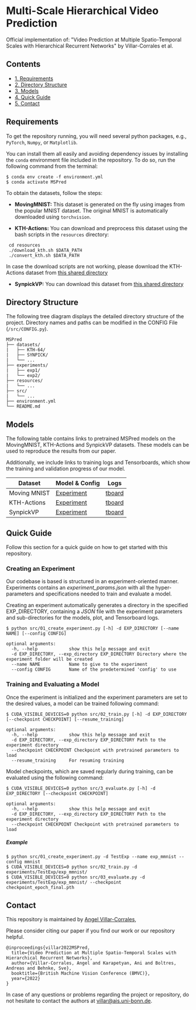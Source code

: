 # Multi-Scale Hierarchical Video Prediction


Official implementation of: "Video Prediction at Multiple Spatio-Temporal Scales with	Hierarchical Recurrent Networks" by Villar-Corrales et al.


## Contents

 * [1. Requirements](#requirements)
 * [2. Directory Structure](#directory-structure)
 * [3. Models](#models)
 * [4. Quick Guide](#quick-guide)
 * [5. Contact](#contact)


## Requirements

To get the repository running, you will need several python packages, e.g., ```PyTorch```, ```Numpy```, or ```Matplotlib```.

You can install them all easily and avoiding dependency issues by installing the ```conda``` environment file included in the repository. To do so, run the following command from the terminal:

```shell
$ conda env create -f environment.yml
$ conda activate MSPred
```

To obtain the datasets, follow the steps:

 - **MovingMNIST:** This dataset is generated on the fly using images from the popular MNIST dataset. The original MNIST is automatically downloaded using `torchvision`.

 - **KTH-Actions:** You can download and preprocess this dataset using the bash scripts in the `resources` directory:
```shell
 cd resources
 ./download_kth.sh $DATA_PATH
 ./convert_kth.sh $DATA_PATH
```
In case the download scripts are not working, please download the KTH-Actions dataset from [this shared directory](https://www.dropbox.com/sh/byp2c5s1q9d4uud/AACRJLBZTjc1c3kMS5IKDMa6a?dl=0)

 - **SynpickVP:** You can download this dataset from [this shared directory](https://www.dropbox.com/sh/byp2c5s1q9d4uud/AACRJLBZTjc1c3kMS5IKDMa6a?dl=0)


## Directory Structure

The following tree diagram displays the detailed directory structure of the project. Directory names and paths can be modified in the CONFIG File (`/src/CONFIG.py`).

```
MSPred
├── datasets/
|   ├── KTH-64/
|   ├── SYNPICK/
|   └── ...
├── experiments/
|   ├── exp1/
|   └── exp2/
├── resources/
|   └── ...
├── src/
|   └── ...
├── environment.yml
└── README.md
```


## Models

The following table contains links to pretrained MSPred models on the MovingMNIST, KTH-Actions and SynpickVP datasets. These models can be used to reproduce the results from our paper.

Additionally, we include links to training logs and Tensorboards, which show the training and validation progress of our model.

| Dataset  | Model & Config | Logs |
| ------------- | ------------- | ------------- |
| Moving MNIST | [Experiment](https://www.dropbox.com/sh/6euwvurae6y5j47/AACHnAYpQt8smKIKpwRqaz3Ra?dl=0) | [tboard](https://tensorboard.dev/experiment/h7YfwWyVSZy5N9nBOceyUA/#scalars) |
| KTH-Actions | [Experiment](https://www.dropbox.com/sh/qho15xgljhvzcta/AAAINQIv9hnp9TqJsS2zM57da?dl=0) | [tboard](https://tensorboard.dev/experiment/5aOLm5J4TgWnkZHzn0vNRw/#scalars) |
| SynpickVP | [Experiment](https://www.dropbox.com/sh/80yq2off5f0o25f/AADpQbu731yv8A94LiYQWRkpa?dl=0)  | [tboard](https://tensorboard.dev/experiment/M9GfRex7Qs6DYc3XeV06iA/#scalars) |


## Quick Guide

Follow this section for a quick guide on how to get started with this repository.

### Creating an Experiment

Our codebase is based is structured in an experiment-oriented manner.
Experiments contains an *experiment_params.json* with all the hyper-parameters and specifications needed to train and evaluate a model.

Creating an experiment automatically generates a directory in the specified EXP_DIRECTORY, containing a *JSON* file with the experiment parameters and sub-directories for the models, plot, and Tensorboard logs.


```shell
$ python src/01_create_experiment.py [-h] -d EXP_DIRECTORY [--name NAME] [--config CONFIG]

optional arguments:
  -h, --help            show this help message and exit
  -d EXP_DIRECTORY, --exp_directory EXP_DIRECTORY Directory where the experiment folder will be created
  --name NAME           Name to give to the experiment
  --config CONFIG       Name of the predetermined 'config' to use
```


### Training and Evaluating a Model

Once the experiment is initialized and the experiment parameters are set to the desired values, a model can be trained following command:

```shell
$ CUDA_VISIBLE_DEVICES=0 python src/02_train.py [-h] -d EXP_DIRECTORY [--checkpoint CHECKPOINT] [--resume_training]

optional arguments:
  -h, --help            show this help message and exit
  -d EXP_DIRECTORY, --exp_directory EXP_DIRECTORY Path to the experiment directory
  --checkpoint CHECKPOINT Checkpoint with pretrained parameters to load
  --resume_training     For resuming training

```

Model checkpoints, which are saved regularly during training, can be evaluated using the following command:

```shell
$ CUDA_VISIBLE_DEVICES=0 python src/3_evaluate.py [-h] -d EXP_DIRECTORY [--checkpoint CHECKPOINT]

optional arguments:
  -h, --help            show this help message and exit
  -d EXP_DIRECTORY, --exp_directory EXP_DIRECTORY Path to the experiment directory
  --checkpoint CHECKPOINT Checkpoint with pretrained parameters to load
```


##### Example


```shell
$ python src/01_create_experiment.py -d TestExp --name exp_mmnist --config mmnist
$ CUDA_VISIBLE_DEVICES=0 python src/02_train.py -d experiments/TestExp/exp_mmnist/
$ CUDA_VISIBLE_DEVICES=0 python src/03_evaluate.py -d experiments/TestExp/exp_mmnist/ --checkpoint checkpoint_epoch_final.pth

```


## Contact

This repository is maintained by [Angel Villar-Corrales](http://angelvillarcorrales.com/templates/home.php),

Please consider citing our paper if you find our work or our repository helpful.
```
@inproceedings{villar2022MSPred,
  title={Video Prediction at Multiple Spatio-Temporal Scales with	Hierarchical Recurrent Networks},
  author={Villar-Corrales, Angel and Karapetyan, Ani and Boltres, Andreas and Behnke, Sve},
  booktitle={British Machine Vision Conference (BMVC)},
  year={2022}
}
```

In case of any questions or problems regarding the project or repository, do not hesitate to contact the authors at villar@ais.uni-bonn.de.
